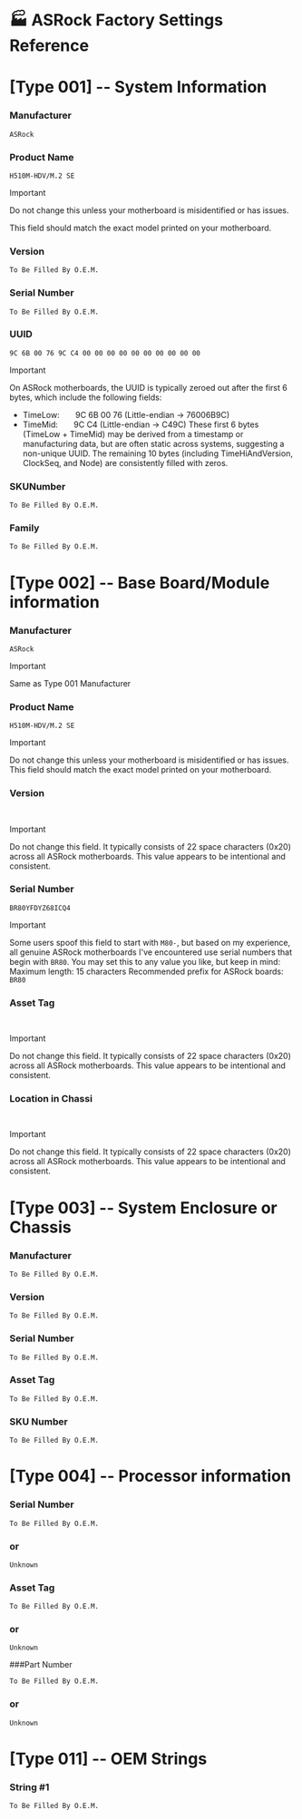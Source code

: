 # 🏭 ASRock Factory Settings Reference

# [Type 001] -- System Information

### Manufacturer    			
```
ASRock
```

### Product Name    			
```
H510M-HDV/M.2 SE
```

> [!IMPORTANT]
> Do not change this unless your motherboard is misidentified or has issues.
> 
> This field should match the exact model printed on your motherboard.
       

### Version         			
```
To Be Filled By O.E.M.
```

### Serial Number   			
```
To Be Filled By O.E.M.
```

### UUID            			
```
9C 6B 00 76 9C C4 00 00 00 00 00 00 00 00 00 00
```

> [!IMPORTANT]
> On ASRock motherboards, the UUID is typically zeroed out after the first 6 bytes, which include the following fields:
> - TimeLow:  9C 6B 00 76 (Little-endian → 76006B9C)
> - TimeMid:  9C C4 (Little-endian → C49C)
> These first 6 bytes (TimeLow + TimeMid) may be derived from a timestamp or manufacturing data, but are often static across systems, suggesting a non-unique UUID.
> The remaining 10 bytes (including TimeHiAndVersion, ClockSeq, and Node) are consistently filled with zeros.

### SKUNumber       			
```
To Be Filled By O.E.M.
```

### Family          			
```
To Be Filled By O.E.M.
```

# [Type 002] -- Base Board/Module information
### Manufacturer    			
```
ASRock
```

> [!IMPORTANT]
> Same as Type 001 Manufacturer

### Product Name    			
```
H510M-HDV/M.2 SE
```

> [!IMPORTANT]
> Do not change this unless your motherboard is misidentified or has issues.
> This field should match the exact model printed on your motherboard.

### Version         			
```
                      
```

> [!IMPORTANT]
> Do not change this field. It typically consists of 22 space characters (0x20) across all ASRock motherboards.
> This value appears to be intentional and consistent.

### Serial Number   			
```
BR80YFDYZ68ICQ4
```

> [!IMPORTANT]
> Some users spoof this field to start with `M80-`, but based on my experience, all genuine ASRock motherboards I've encountered use serial numbers that begin with `BR80`.
> You may set this to any value you like, but keep in mind:
> Maximum length: 15 characters
> Recommended prefix for ASRock boards: `BR80`

### Asset Tag       			
```
                      
```

> [!IMPORTANT]
> Do not change this field. It typically consists of 22 space characters (0x20) across all ASRock motherboards.
> This value appears to be intentional and consistent.

### Location in Chassi          
```
                      
```

> [!IMPORTANT]
> Do not change this field. It typically consists of 22 space characters (0x20) across all ASRock motherboards.
> This value appears to be intentional and consistent.

# [Type 003] -- System Enclosure or Chassis
### Manufacturer       			
```
To Be Filled By O.E.M.
```

### Version          			
```
To Be Filled By O.E.M.
```

### Serial Number          		
```
To Be Filled By O.E.M.
```

### Asset Tag          			
```
To Be Filled By O.E.M.
```

### SKU Number					
```
To Be Filled By O.E.M.
```

# [Type 004] -- Processor information
### Serial Number				
```
To Be Filled By O.E.M.
```
### or
```
Unknown
```

### Asset Tag					
```
To Be Filled By O.E.M.
```
### or
```
Unknown
```

###Part Number					
```
To Be Filled By O.E.M.
```
### or
```
Unknown
```
							
# [Type 011] -- OEM Strings
### String #1					
```To Be Filled By O.E.M.```
